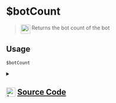 # $botCount
> <img align="top" src="https://upload.wikimedia.org/wikipedia/commons/thumb/e/e4/Infobox_info_icon.svg/160px-Infobox_info_icon.svg.png?20150409153300" alt="image" width="25" height="auto"> Returns the bot count of the bot
## Usage
```
$botCount
```
<details>
<summary>
    
## <img align="top" src="https://cdn4.iconfinder.com/data/icons/iconsimple-logotypes/512/github-512.png" alt="image" width="25" height="auto">  [Source Code](https://github.com/tryforge/ForgeScript-V2/blob/main/src/native/botCount.ts)
    
</summary>
    
```ts
import { NativeFunction, Return } from "../structures"

export default new NativeFunction({
    name: "$botCount",
    version: "1.0.0",
    description: "Returns the bot count of the bot",
    unwrap: true,
    execute(ctx) {
        return this.success(ctx.client.users.cache.filter((x) => x.bot).size)
    },
})

```
    
</details>